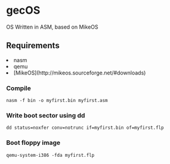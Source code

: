 # gecOS
OS Written in ASM, based on MikeOS

## Requirements
<li>nasm
<li>qemu
<li>[MikeOS](http://mikeos.sourceforge.net/#downloads)

### Compile
```
nasm -f bin -o myfirst.bin myfirst.asm
```

### Write boot sector using dd
```
dd status=noxfer conv=notrunc if=myfirst.bin of=myfirst.flp
```

### Boot floppy image
```
qemu-system-i386 -fda myfirst.flp
```

